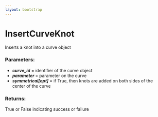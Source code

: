```yaml
---
layout: bootstrap
---
```


# InsertCurveKnot

Inserts a knot into a curve object
        

### Parameters:

- ***curve_id*** = identifier of the curve object
- ***parameter*** = parameter on the curve
- ***symmetrical[opt]*** = if True, then knots are added on both sides of
    the center of the curve
        

### Returns:


True or False indicating success or failure
        
